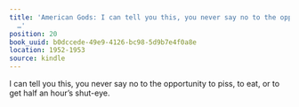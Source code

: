 ```yaml
---
title: 'American Gods: I can tell you this, you never say no to the opportunity to
  …'
position: 20
book_uuid: b0dccede-49e9-4126-bc98-5d9b7e4f0a8e
location: 1952-1953
source: kindle
---
```


I can tell you this, you never say no to the opportunity to piss, to eat, or to get half an hour’s shut-eye.